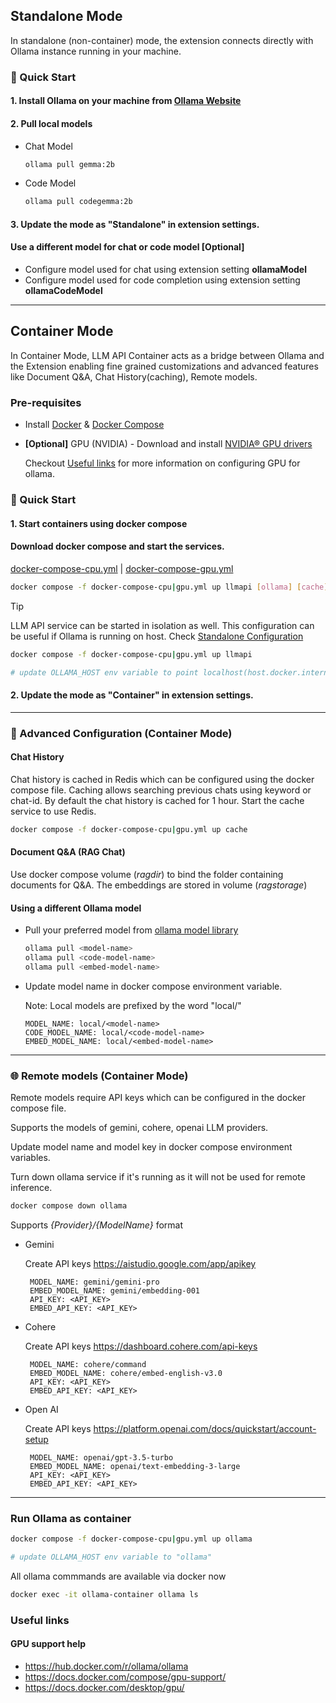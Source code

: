 ## Standalone Mode

In standalone (non-container) mode, the extension connects directly with Ollama instance running in your machine.

### 🚀 Quick Start

#### 1. Install Ollama on your machine from [Ollama Website](https://ollama.com/download)

#### 2. Pull local models

- Chat Model

  ```sh
  ollama pull gemma:2b
  ```

- Code Model

  ```sh
  ollama pull codegemma:2b
  ```

#### 3. Update the **mode** as "Standalone" in extension settings.

#### Use a different model for chat or code model **[Optional]**

- Configure model used for chat using extension setting **ollamaModel**
- Configure model used for code completion using extension setting **ollamaCodeModel**

---

## Container Mode

In Container Mode, LLM API Container acts as a bridge between Ollama and the Extension enabling fine grained customizations and advanced features like Document Q&A, Chat History(caching), Remote models.

### Pre-requisites

- Install [Docker](https://www.docker.com/) & [Docker Compose](https://docs.docker.com/compose/)

- **[Optional]** GPU (NVIDIA) -
  Download and install [NVIDIA® GPU drivers](https://www.nvidia.com/download/index.aspx?lang=en-us)

  Checkout [Useful links](#useful-links) for more information on configuring GPU for ollama.

### 🚀 Quick Start

#### 1. Start containers using docker compose

#### Download docker compose and start the services.

[docker-compose-cpu.yml](https://raw.githubusercontent.com/nagaraj-real/localaipilot-api/main/recipes/docker-compose-cpu.yml) | [docker-compose-gpu.yml](https://raw.githubusercontent.com/nagaraj-real/localaipilot-api/main/recipes/docker-compose-gpu.yml)

```sh
docker compose -f docker-compose-cpu|gpu.yml up llmapi [ollama] [cache]
```

> [!TIP]
> LLM API service can be started in isolation as well.
> This configuration can be useful if Ollama is running on host. Check [Standalone Configuration](#standalone-mode)

```sh
docker compose -f docker-compose-cpu|gpu.yml up llmapi

# update OLLAMA_HOST env variable to point localhost(host.docker.internal)
```

#### 2. Update the **mode** as "Container" in extension settings.

---

### 📘 Advanced Configuration (Container Mode)

#### Chat History

Chat history is cached in Redis which can be configured using the docker compose file.
Caching allows searching previous chats using keyword or chat-id.
By default the chat history is cached for 1 hour. Start the cache service to use Redis.

```sh
docker compose -f docker-compose-cpu|gpu.yml up cache
```

#### Document Q&A (RAG Chat)

Use docker compose volume (_ragdir_) to bind the folder containing documents for Q&A.
The embeddings are stored in volume (_ragstorage_)

#### Using a different Ollama model

- Pull your preferred model from [ollama model library](https://ollama.com/library)

  ```bash
  ollama pull <model-name>
  ollama pull <code-model-name>
  ollama pull <embed-model-name>
  ```

- Update model name in docker compose environment variable.

  Note: Local models are prefixed by the word "local/"

  ```env
  MODEL_NAME: local/<model-name>
  CODE_MODEL_NAME: local/<code-model-name>
  EMBED_MODEL_NAME: local/<embed-model-name>
  ```

---

### 🌐 Remote models (Container Mode)

Remote models require API keys which can be configured in the docker compose file.

Supports the models of gemini, cohere, openai LLM providers.

Update model name and model key in docker compose environment variables.

Turn down ollama service if it's running as it will not be used for remote inference.

```bash
docker compose down ollama
```

Supports _{Provider}/{ModelName}_ format

- Gemini

  Create API keys https://aistudio.google.com/app/apikey

  ```env
   MODEL_NAME: gemini/gemini-pro
   EMBED_MODEL_NAME: gemini/embedding-001
   API_KEY: <API_KEY>
   EMBED_API_KEY: <API_KEY>
  ```

- Cohere

  Create API keys https://dashboard.cohere.com/api-keys

  ```env
   MODEL_NAME: cohere/command
   EMBED_MODEL_NAME: cohere/embed-english-v3.0
   API_KEY: <API_KEY>
   EMBED_API_KEY: <API_KEY>
  ```

- Open AI

  Create API keys https://platform.openai.com/docs/quickstart/account-setup

  ```env
   MODEL_NAME: openai/gpt-3.5-turbo
   EMBED_MODEL_NAME: openai/text-embedding-3-large
   API_KEY: <API_KEY>
   EMBED_API_KEY: <API_KEY>
  ```

---

### Run Ollama as container

```sh
docker compose -f docker-compose-cpu|gpu.yml up ollama

# update OLLAMA_HOST env variable to "ollama"
```

All ollama commmands are available via docker now

```sh
docker exec -it ollama-container ollama ls
```



### Useful links

#### GPU support help

- https://hub.docker.com/r/ollama/ollama
- https://docs.docker.com/compose/gpu-support/
- https://docs.docker.com/desktop/gpu/
